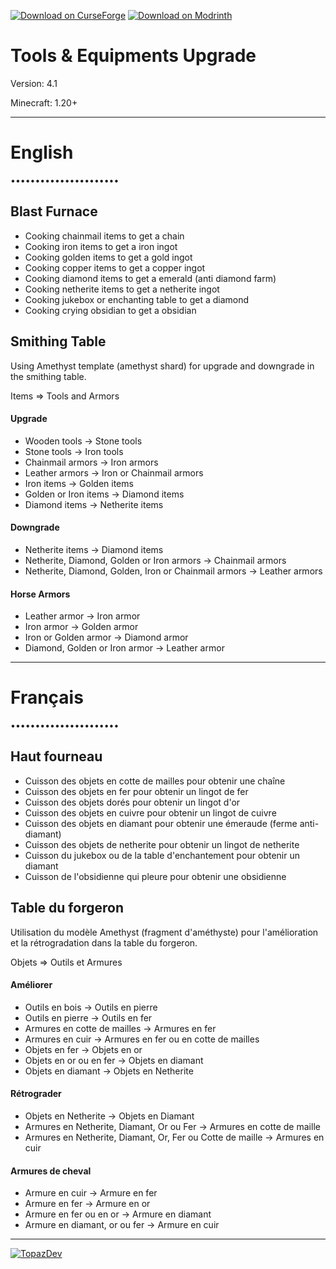 [![Download on CurseForge](https://dl.topazdev.fr/stock/images/web/curseforge.svg)](https://www.curseforge.com/minecraft/customization/tools-equipments-upgrade)
[![Download on Modrinth](https://dl.topazdev.fr/stock/images/web/modrinth.svg)](https://modrinth.com/datapack/tools-equipments-upgrade)

# Tools & Equipments Upgrade

Version: 4.1

Minecraft: 1.20+

--------------------------------------------
# English
••••••••••••••••••••••

## Blast Furnace
- Cooking chainmail items to get a chain
- Cooking iron items to get a iron ingot
- Cooking golden items to get a gold ingot
- Cooking copper items to get a copper ingot
- Cooking diamond items to get a emerald (anti diamond farm)
- Cooking netherite items to get a netherite ingot
- Cooking jukebox or enchanting table to get a diamond
- Cooking crying obsidian to get a obsidian

## Smithing Table
Using Amethyst template (amethyst shard) for upgrade and downgrade in the smithing table.

Items => Tools and Armors 

#### Upgrade
- Wooden tools -> Stone tools
- Stone tools -> Iron tools
- Chainmail armors ->  Iron armors
- Leather armors -> Iron or Chainmail armors
- Iron items -> Golden items
- Golden or Iron items -> Diamond items
- Diamond items -> Netherite items

#### Downgrade
- Netherite items -> Diamond items
- Netherite, Diamond, Golden or Iron armors -> Chainmail armors
- Netherite, Diamond, Golden, Iron or Chainmail armors -> Leather armors

#### Horse Armors
- Leather armor -> Iron armor
- Iron armor -> Golden armor
- Iron or Golden armor -> Diamond armor
- Diamond, Golden or Iron armor -> Leather armor


--------------------------------------------
# Français
••••••••••••••••••••••

## Haut fourneau
- Cuisson des objets en cotte de mailles pour obtenir une chaîne
- Cuisson des objets en fer pour obtenir un lingot de fer
- Cuisson des objets dorés pour obtenir un lingot d'or
- Cuisson des objets en cuivre pour obtenir un lingot de cuivre
- Cuisson des objets en diamant pour obtenir une émeraude (ferme anti-diamant)
- Cuisson des objets de netherite pour obtenir un lingot de netherite
- Cuisson du jukebox ou de la table d'enchantement pour obtenir un diamant
- Cuisson de l'obsidienne qui pleure pour obtenir une obsidienne

## Table du forgeron
Utilisation du modèle Amethyst (fragment d'améthyste) pour l'amélioration et la rétrogradation dans la table du forgeron.

Objets => Outils et Armures

#### Améliorer
- Outils en bois -> Outils en pierre
- Outils en pierre -> Outils en fer
- Armures en cotte de mailles -> Armures en fer
- Armures en cuir -> Armures en fer ou en cotte de mailles
- Objets en fer -> Objets en or
- Objets en or ou en fer -> Objets en diamant
- Objets en diamant -> Objets en Netherite

#### Rétrograder
- Objets en Netherite -> Objets en Diamant
- Armures en Netherite, Diamant, Or ou Fer -> Armures en cotte de maille
- Armures en Netherite, Diamant, Or, Fer ou Cotte de maille -> Armures en cuir

#### Armures de cheval
- Armure en cuir -> Armure en fer
- Armure en fer -> Armure en or
- Armure en fer ou en or -> Armure en diamant
- Armure en diamant, or ou fer -> Armure en cuir

--------------------------------------------
[![TopazDev](https://dl.topazdev.fr/stock/images/web/topazdev-smoothwhite.png)](https://minecraft.topazdev.fr/)

